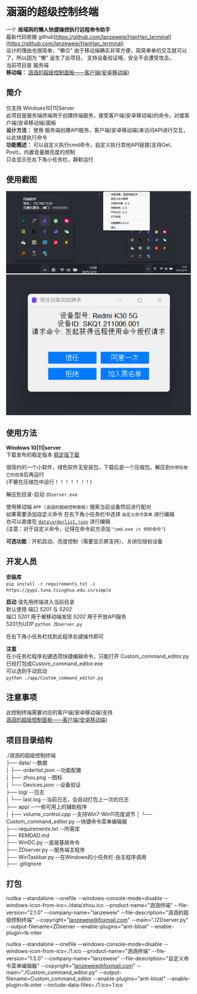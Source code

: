 # 涵涵的超级控制终端   
一个 **局域网的懒人快捷操控执行远程命令助手**    
最新代码依据 github[https://github.com/lanzeweie/HanHan_terminal](https://github.com/lanzeweie/HanHan_terminal)         
设计的理由也很简单，"懒😊"
由于移动端确实非常方便，简简单单的交互就可以了，所以因为 "懒" 诞生了此项目。 支持设备验证哦，安全不会遭受攻击。    
当前项目是 服务端   
**移动端：**  [涵涵的超级控制面板——客户端(安卓移动端)](https://github.com/lanzeweie/HanHan)    

## 简介
仅支持 Windows10|11|Server   
此项目是服务端终端用于创建终端服务，接受客户端(安卓移动端)的命令，对接客户端(安卓移动端)面板  
**设计方法：** 使用 服务端创建API服务，客户端(安卓移动端)来访问API进行交互，以此快捷执行命令   
**功能概述：** 可以自定义执行cmd命令，自定义执行其他API链接(支持Get、Post)，内置音量跟亮度的控制    
只会显示在右下角小任务栏，静默运行  

## 使用截图
![运行界面](./png/1.png)
![验证](./png/2.jpg)

## 使用方法 
**Windows 10|11|server**  
下载发布的稳定版本  [稳定版下载](https://github.com/lanzeweie/HanHan_terminal/releases/latest)   

很简约的一个小软件，绿色软件无安装包，下载后是一个压缩包，解压到`你想存放它的目录`后再运行  
(不要在压缩包中运行！！！！！！！)     

解压到目录-启动 `ZDserver.exe`    

使用移动端 `APP (涵涵的超级控制面板)` 搜索当前设备然后进行配对  
如果需要添加自定义命令 在右下角小任务栏中选择   `自定义命令菜单` 进行编辑  
也可以直接在  [`data\orderlist.json`](./data/orderlist.json)  进行编辑   
(注意：对于自定义命令，记得在命令前方添加 `"cmd.exe /c 你的命令"`) 
 
 **可选功能**：开机启动、亮度控制（需要显示屏支持）、关闭仅授权设备  

## 开发人员
**安装库**    
`pip install -r requirements.txt -i https://pypi.tuna.tsinghua.edu.cn/simple`

**启动**      请先用终端进入当前目录   
默认使用 端口 _5201_ 与 _5202_   
端口 _5201_ 用于被移动端发现  _5202_ 用于开放API服务  
5201为UDP
`python ZDserver.py`  

在右下角小任务栏找到此程序右键操作即可  

**注意**    
在小任务栏程序右键选项快捷编辑命令，只能打开 Custom_command_editor.py已经打包成Custom_command_editor.exe   
可以选则手动启动   
`python ./app/Custom_command_editor.py`     

## 注意事项      
此控制终端需要对应的客户端(安卓移动端)支持  
[涵涵的超级控制面板——客户端(安卓移动端)](https://github.com/lanzeweie/HanHan)   

 
## 项目目录结构
./涵涵的超级控制终端    
├── data/                 --数据    
│   ├── orderlist.json    --功能配置     
│   ├── zhou.png          --图标  
│   └── Devices.json      --设备验证    
├── log/                  --日志    
│   └── last.log          --当前日志，会自动打包上一次的日志     
├── app/                  --一些可用上的辅助程序         
│   ├── volume_control.cpp          --支持Win7-Win11亮度调节 
│   └── Custom_command_editor.py          --快捷命令菜单编辑器      
├── requirements.txt      --所需库      
├── REMDAD.md     
├── WinDC.py              --底层基层命令    
├── ZDserver.py           --服务端主程序          
├── WinTaskbar.py         --在Windows的小任务栏-由主程序调用    
├── .gitignore   



## 打包
nuitka --standalone --onefile --windows-console-mode=disable --windows-icon-from-ico=./data/zhou.ico --product-name="涵涵终端" --file-version="2.1.0" --company-name="lanzeweie" --file-description="涵涵的超级控制终端" --copyright="lanzeweie@foxmail.com" --main="./ZDserver.py" --output-filename=ZDserver --enable-plugins="anti-bloat" --enable-plugin=tk-inter


nuitka --standalone --onefile --windows-console-mode=disable --windows-icon-from-ico=./1.ico --product-name="涵涵终端" --file-version="1.5.0" --company-name="lanzeweie" --file-description="自定义命令菜单编辑器" --copyright="lanzeweie@foxmail.com" --main="./Custom_command_editor.py" --output-filename=Custom_command_editor --enable-plugins="anti-bloat" --enable-plugin=tk-inter --include-data-files=./1.ico=1.ico

